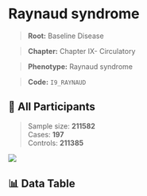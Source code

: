# Raynaud syndrome

> **Root:** Baseline Disease  

> **Chapter:** Chapter IX- Circulatory  

> **Phenotype:** Raynaud syndrome  

> **Code:** `I9_RAYNAUD`

## 🧪 All Participants  
> Sample size: **211582**  
> Cases: **197**  
> Controls: **211385**
<img src="/Sensitive/Figures/ALL/Baseline/I9_RAYNAUD.png"/>

## 📊 Data Table
<CsvTableMRF src="/Sensitive/Data/ALL/Baseline/LG_I9_RAYNAUD.csv"/>

